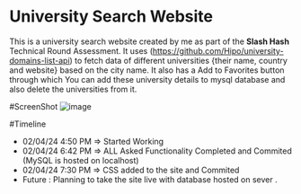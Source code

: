 # University Search Website
This is a university search website created by me as part of the **Slash Hash** Technical Round Assessment.
It uses  (https://github.com/Hipo/university-domains-list-api) to fetch data of different universities {their name, country and website} based on the city name.
It also has a Add to Favorites button through which You can add these university details to mysql database and also delete the universities from it.

#ScreenShot
![image](https://github.com/The-0mnipotent/tech-slash-submission/assets/80109914/2a3ecc9e-de7d-4e1a-beca-99f45d7fc1de)

#Timeline
- 02/04/24 4:50 PM => Started Working
- 02/04/24 6:42 PM => ALL Asked Functionality Completed and Commited (MySQL is hosted on localhost)
- 02/04/24 7:30 PM => CSS added to the site and Commited
- Future : Planning to take the site live with database hosted on sever .

